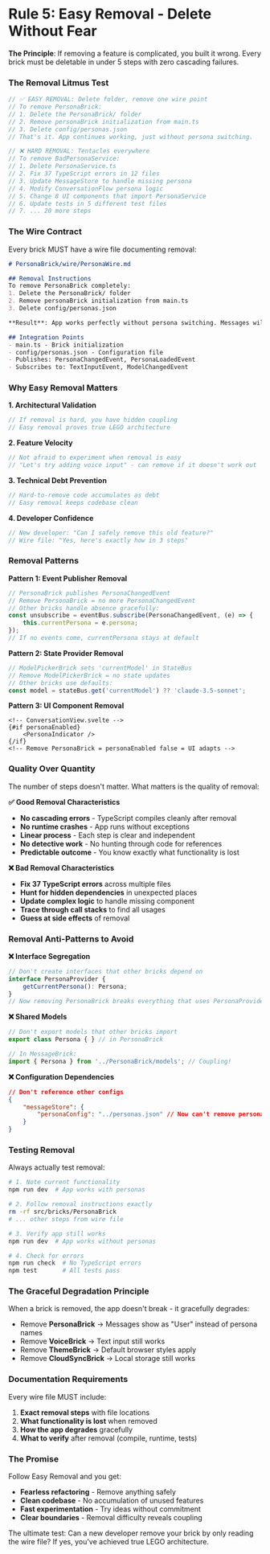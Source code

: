 # Rule 5: Easy Removal - Delete Without Fear

**The Principle**: If removing a feature is complicated, you built it wrong. Every brick must be deletable in under 5 steps with zero cascading failures.

### The Removal Litmus Test

```typescript
// ✅ EASY REMOVAL: Delete folder, remove one wire point
// To remove PersonaBrick:
// 1. Delete the PersonaBrick/ folder
// 2. Remove personaBrick initialization from main.ts
// 3. Delete config/personas.json
// That's it. App continues working, just without persona switching.

// ❌ HARD REMOVAL: Tentacles everywhere
// To remove BadPersonaService:
// 1. Delete PersonaService.ts
// 2. Fix 37 TypeScript errors in 12 files
// 3. Update MessageStore to handle missing persona
// 4. Modify ConversationFlow persona logic
// 5. Change 8 UI components that import PersonaService
// 6. Update tests in 5 different test files
// 7. ... 20 more steps
```

### The Wire Contract

Every brick MUST have a wire file documenting removal:

```markdown
# PersonaBrick/wire/PersonaWire.md

## Removal Instructions
To remove PersonaBrick completely:
1. Delete the PersonaBrick/ folder
2. Remove personaBrick initialization from main.ts
3. Delete config/personas.json

**Result**: App works perfectly without persona switching. Messages will use default "User" speaker.

## Integration Points
- main.ts - Brick initialization
- config/personas.json - Configuration file
- Publishes: PersonaChangedEvent, PersonaLoadedEvent
- Subscribes to: TextInputEvent, ModelChangedEvent
```

### Why Easy Removal Matters

**1. Architectural Validation**
```typescript
// If removal is hard, you have hidden coupling
// Easy removal proves true LEGO architecture
```

**2. Feature Velocity**
```typescript
// Not afraid to experiment when removal is easy
// "Let's try adding voice input" - can remove if it doesn't work out
```

**3. Technical Debt Prevention**
```typescript
// Hard-to-remove code accumulates as debt
// Easy removal keeps codebase clean
```

**4. Developer Confidence**
```typescript
// New developer: "Can I safely remove this old feature?"
// Wire file: "Yes, here's exactly how in 3 steps"
```

### Removal Patterns

**Pattern 1: Event Publisher Removal**
```typescript
// PersonaBrick publishes PersonaChangedEvent
// Remove PersonaBrick = no more PersonaChangedEvent
// Other bricks handle absence gracefully:
const unsubscribe = eventBus.subscribe(PersonaChangedEvent, (e) => {
    this.currentPersona = e.persona;
});
// If no events come, currentPersona stays at default
```

**Pattern 2: State Provider Removal**
```typescript
// ModelPickerBrick sets 'currentModel' in StateBus
// Remove ModelPickerBrick = no state updates
// Other bricks use defaults:
const model = stateBus.get('currentModel') ?? 'claude-3.5-sonnet';
```

**Pattern 3: UI Component Removal**
```svelte
<!-- ConversationView.svelte -->
{#if personaEnabled}
    <PersonaIndicator />
{/if}
<!-- Remove PersonaBrick = personaEnabled false = UI adapts -->
```

### Quality Over Quantity

The number of steps doesn't matter. What matters is the quality of removal:

**✅ Good Removal Characteristics**
- **No cascading errors** - TypeScript compiles cleanly after removal
- **No runtime crashes** - App runs without exceptions
- **Linear process** - Each step is clear and independent
- **No detective work** - No hunting through code for references
- **Predictable outcome** - You know exactly what functionality is lost

**❌ Bad Removal Characteristics**
- **Fix 37 TypeScript errors** across multiple files
- **Hunt for hidden dependencies** in unexpected places
- **Update complex logic** to handle missing component
- **Trace through call stacks** to find all usages
- **Guess at side effects** of removal

### Removal Anti-Patterns to Avoid

**❌ Interface Segregation**
```typescript
// Don't create interfaces that other bricks depend on
interface PersonaProvider {
    getCurrentPersona(): Persona;
}
// Now removing PersonaBrick breaks everything that uses PersonaProvider
```

**❌ Shared Models**
```typescript
// Don't export models that other bricks import
export class Persona { } // in PersonaBrick

// In MessageBrick:
import { Persona } from '../PersonaBrick/models'; // Coupling!
```

**❌ Configuration Dependencies**
```json
// Don't reference other configs
{
    "messageStore": {
        "personaConfig": "../personas.json" // Now can't remove personas!
    }
}
```

### Testing Removal

Always actually test removal:

```bash
# 1. Note current functionality
npm run dev  # App works with personas

# 2. Follow removal instructions exactly
rm -rf src/bricks/PersonaBrick
# ... other steps from wire file

# 3. Verify app still works
npm run dev  # App works without personas

# 4. Check for errors
npm run check  # No TypeScript errors
npm test       # All tests pass
```

### The Graceful Degradation Principle

When a brick is removed, the app doesn't break - it gracefully degrades:

- Remove **PersonaBrick** → Messages show as "User" instead of persona names
- Remove **VoiceBrick** → Text input still works
- Remove **ThemeBrick** → Default browser styles apply
- Remove **CloudSyncBrick** → Local storage still works

### Documentation Requirements

Every wire file MUST include:

1. **Exact removal steps** with file locations
2. **What functionality is lost** when removed
3. **How the app degrades** gracefully
4. **What to verify** after removal (compile, runtime, tests)

### The Promise

Follow Easy Removal and you get:
- **Fearless refactoring** - Remove anything safely
- **Clean codebase** - No accumulation of unused features
- **Fast experimentation** - Try ideas without commitment
- **Clear boundaries** - Removal difficulty reveals coupling

The ultimate test: Can a new developer remove your brick by only reading the wire file? If yes, you've achieved true LEGO architecture.